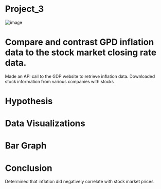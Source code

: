 # Project_3
![image](https://user-images.githubusercontent.com/115186079/231053459-699dbbba-8d16-48e3-92e9-3c73da76413d.png)

# Compare and contrast GPD inflation data to the stock market closing rate data.

Made an API call to the GDP website to retrieve inflation data. Downloaded stock information from various companies with stocks

# Hypothesis 

# Data Visualizations

# Bar Graph

# Conclusion
Determined that inflation did negatively correlate with stock market prices
